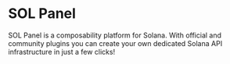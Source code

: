 # SOL Panel

SOL Panel is a composability platform for Solana. With official and community plugins you can create your own dedicated Solana API infrastructure in just a few clicks!
